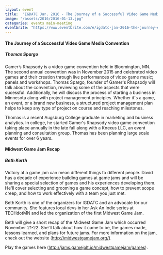 ```yaml
---
layout: event
title:  "IGDATC Jan. 2016 - The Journey of a Successful Video Game Media Convention"
image: "/assets/2016/2016-01-13.jpg"
categories: events main-meeting
eventbrite: "https://www.eventbrite.com/e/igdatc-jan-2016-the-journey-of-a-successful-video-game-media-convention-tickets-20286153431?aff=ebdsoporgprofile"
---
```


#### The Journey of a Successful Video Game Media Convention
##### Thomas Spargo

Gamer’s Rhapsody is a video game convention held in Bloomington, MN. The second annual convention was in November 2015 and celebrated video games and their creation through live performances of video game music; panels and workshops. Thomas Spargo, founder of Gamer's Rhapsody will talk about the convention, reviewing some of the aspects that were sucessful. Additionally, he will discuss the process of starting a business in Minnesota along with project management principles. Whether it's a game, an event, or a brand new business, a structured project management plan helps to keep any type of project on course and reaching milestones.

Thomas is a recent Augsburg College graduate in marketing and business analytics. In college, he started Gamer's Rhapsody video game convention taking place annually in the late fall along with a Knexus LLC, an event planning and consultation group. Thomas has been planning large scale events for over 6 years.

#### Midwest Game Jam Recap
##### Beth Korth

Victory at a game jam can mean different things to different people. David has a decade of experience building games at game jams and will be sharing a special selection of games and his experiences developing them. He'll cover selecting and grooming a game concept, how to prevent scope creep, and how to work effectively with a team you just met.

Beth Korth is one of the organizers for IGDATC and an advocate for our community. She features local devs in her Ask An Indie series at TECHdotMN and led the organization of the first Midwest Game Jam.

Beth will give a short recap of the Midwest Game Jam which occurred November 21-22. She'll talk about how it came to be, the games made, lessons learned, and plans for future jams. For more information on the jam, check out the website (http://midwestgamejam.org/).

Play the games here (http://jams.gamejolt.io/midwestgamejam/games).
